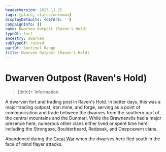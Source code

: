 ```yaml
---
headerVersion: 2023.11.25
tags: [place, status/unknown]
displayDefaults: {defArt: ''}
campaignInfo: []
name: Dwarven Outpost (Raven's Hold)
typeOf: fort
ancestry: dwarven
subTypeOf: ruined
partOf: Sentinel Range
title: Dwarven Outpost (Raven's Hold)
---
```

# Dwarven Outpost (Raven's Hold)
>[!info]+ Information
> 
>> 

A dwarven fort and trading post in Raven's Hold. In better days, this was a major trading outpost, iron mine, and forge, serving as a point of communication and trade between the dwarves from the southern part of the central mountains and the Dunmari. While the Brawnanvils had a major presence here, numerous other clans either lived or spent time here, including the Strongaxe, Boulderbeard, Redpeak, and Deepcavern clans.

Abandoned during the [Great War](<../../../events/1500s/great-war.md>) when the dwarves here fled south in the face of mind flayer attacks. 





